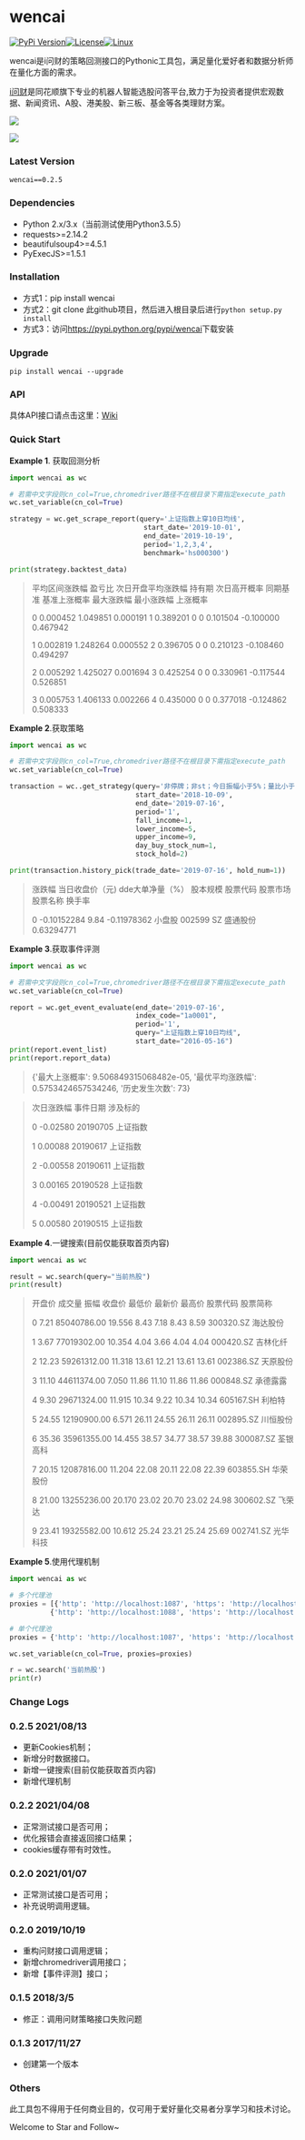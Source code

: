 # wencai

[![PyPi Version](https://img.shields.io/pypi/v/wencai.svg)](https://pypi.org/project/wencai/)[![License](https://img.shields.io/badge/license-MIT-blue.svg)](LICENSE)[![Linux](https://travis-ci.com/GraySilver/wencai.svg?branch=master)](https://travis-ci.org/GraySilver/wencai) 

wencai是i问财的策略回测接口的Pythonic工具包，满足量化爱好者和数据分析师在量化方面的需求。

[i问财](http://www.iwencai.net/)是同花顺旗下专业的机器人智能选股问答平台,致力于为投资者提供宏观数据、新闻资讯、A股、港美股、新三板、基金等各类理财方案。

![](https://graysliver.oss-cn-shenzhen.aliyuncs.com/iwcpage.jpg)

![](https://graysliver.oss-cn-shenzhen.aliyuncs.com/iwc_strategy.JPG)

### Latest Version

```
wencai==0.2.5
```

### Dependencies

- Python 2.x/3.x（当前测试使用Python3.5.5）
- requests>=2.14.2
- beautifulsoup4>=4.5.1
- PyExecJS>=1.5.1

### Installation

- 方式1：pip install wencai
- 方式2：git clone 此github项目，然后进入根目录后进行```python setup.py install```
- 方式3：访问<https://pypi.python.org/pypi/wencai>下载安装

### Upgrade

```shell
pip install wencai --upgrade
```

### API

具体API接口请点击这里：[Wiki](https://github.com/GraySilver/wencai/blob/master/API.md)

### Quick Start

**Example 1**. 获取回测分析

```python
import wencai as wc

# 若需中文字段则cn_col=True,chromedriver路径不在根目录下需指定execute_path
wc.set_variable(cn_col=True)

strategy = wc.get_scrape_report(query='上证指数上穿10日均线',
                                 start_date='2019-10-01',
                                 end_date='2019-10-19',
                                 period='1,2,3,4',
                                 benchmark='hs000300')

print(strategy.backtest_data)
```

> 平均区间涨跌幅       盈亏比  次日开盘平均涨跌幅  持有期    次日高开概率  同期基准  基准上涨概率     最大涨跌幅     最小涨跌幅      上涨概率
>
> 0  0.000452  1.049851   0.000191    1  0.389201     0       0  0.101504 -0.100000  0.467942
>
> 1  0.002819  1.248264   0.000552    2  0.396705     0       0  0.210123 -0.108460  0.494297
>
> 2  0.005292  1.425027   0.001694    3  0.425254     0       0  0.330961 -0.117544  0.526851
>
> 3  0.005753  1.406133   0.002266    4  0.435000     0       0  0.377018 -0.124862  0.508333



**Example 2**.获取策略

```python
import wencai as wc

# 若需中文字段则cn_col=True,chromedriver路径不在根目录下需指定execute_path
wc.set_variable(cn_col=True)

transaction = wc..get_strategy(query='非停牌；非st；今日振幅小于5%；量比小于1；涨跌幅大于-5%小于1%；流通市值小于20亿；市盈率大于25小于80；主力控盘比例从大到小',
                               start_date='2018-10-09',
                               end_date='2019-07-16',
                               period='1',
                               fall_income=1,
                               lower_income=5,
                               upper_income=9,
                               day_buy_stock_num=1,
                               stock_hold=2)

print(transaction.history_pick(trade_date='2019-07-16', hold_num=1))
```

> 涨跌幅  当日收盘价（元)   dde大单净量（%） 股本规模    股票代码 股票市场  股票名称         换手率
>
> 0  -0.10152284      9.84  -0.11978362  小盘股  002599   SZ  盛通股份  0.63294771

**Example 3**.获取事件评测

```python
import wencai as wc

# 若需中文字段则cn_col=True,chromedriver路径不在根目录下需指定execute_path
wc.set_variable(cn_col=True)

report = wc.get_event_evaluate(end_date='2019-07-16', 
                               index_code="1a0001", 
                               period='1', 
                               query="上证指数上穿10日均线",
                               start_date="2016-05-16")
print(report.event_list)
print(report.report_data)
```

> {'最大上涨概率': 9.506849315068482e-05, '最优平均涨跌幅': 0.5753424657534246, '历史发生次数': 73}

>次日涨跌幅      事件日期  涉及标的
>
>0   -0.02580  20190705  上证指数
>
>1    0.00088  20190617  上证指数
>
>2   -0.00558  20190611  上证指数
>
>3    0.00165  20190528  上证指数
>
>4   -0.00491  20190521  上证指数
>
>5    0.00580  20190515  上证指数

**Example 4**.一键搜索(目前仅能获取首页内容)

```python
import wencai as wc

result = wc.search(query="当前热股")
print(result)
```

>  开盘价           成交量      振幅     收盘价     最低价     最新价     最高价       股票代码  股票简称
>
> 0     7.21   85040786.00  19.556    8.43    7.18    8.43    8.59  300320.SZ  海达股份
>
> 1     3.67   77019302.00  10.354    4.04    3.66    4.04    4.04  000420.SZ  吉林化纤
>
> 2    12.23   59261312.00  11.318   13.61   12.21   13.61   13.61  002386.SZ  天原股份
>
> 3    11.10   44611374.00   7.050   11.86   11.10   11.86   11.86  000848.SZ  承德露露
>
> 4     9.30   29671324.00  11.915   10.34    9.22   10.34   10.34  605167.SH   利柏特
>
> 5    24.55   12190900.00   6.571   26.11   24.55   26.11   26.11  002895.SZ  川恒股份
>
> 6    35.36   35961355.00  14.455   38.57   34.77   38.57   39.88  300087.SZ  荃银高科
>
> 7    20.15   12087816.00  11.204   22.08   20.11   22.08   22.39  603855.SH  华荣股份
>
> 8    21.00   13255236.00  20.170   23.02   20.70   23.02   24.98  300602.SZ   飞荣达
>
> 9    23.41   19325582.00  10.612   25.24   23.21   25.24   25.69  002741.SZ  光华科技

**Example 5**.使用代理机制

```python
import wencai as wc

# 多个代理池
proxies = [{'http': 'http://localhost:1087', 'https': 'http://localhost:1087'},
          {'http': 'http://localhost:1088', 'https': 'http://localhost:1088'}]

# 单个代理池
proxies = {'http': 'http://localhost:1087', 'https': 'http://localhost:1087'}

wc.set_variable(cn_col=True, proxies=proxies)

r = wc.search('当前热股')
print(r)

```

### Change Logs

### 0.2.5 2021/08/13

- 更新Cookies机制；
- 新增分时数据接口。
- 新增一键搜索(目前仅能获取首页内容)
- 新增代理机制

### 0.2.2 2021/04/08

- 正常测试接口是否可用；
- 优化报错会直接返回接口结果；
- cookies缓存带有时效性。

### 0.2.0 2021/01/07

- 正常测试接口是否可用；
- 补充说明调用逻辑。

### 0.2.0 2019/10/19

- 重构问财接口调用逻辑；
- 新增chromedriver调用接口；
- 新增【事件评测】接口；

### 0.1.5 2018/3/5

- 修正：调用问财策略接口失败问题

### 0.1.3 2017/11/27

- 创建第一个版本

### Others
此工具包不得用于任何商业目的，仅可用于爱好量化交易者分享学习和技术讨论。

Welcome to Star and Follow~

